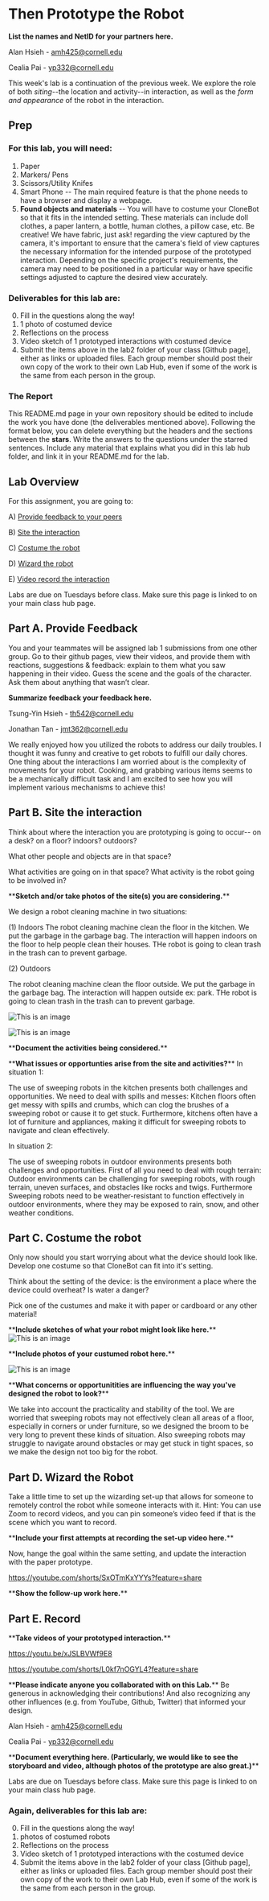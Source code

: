 # Then Prototype the Robot
**List the names and NetID for your partners here.**

Alan Hsieh - amh425@cornell.edu

Cealia Pai - yp332@cornell.edu

This week's lab is a continuation of the previous week. We explore the role of both *siting*--the location and activity--in interaction, as well as the *form and appearance* of the robot in the interaction.


## Prep

### For this lab, you will need:
1. Paper
2. Markers/ Pens
3. Scissors/Utility Knifes
4. Smart Phone -- The main required feature is that the phone needs to have a browser and display a webpage.
5. **Found objects and materials** -- You will have to costume your CloneBot so that it fits in the intended setting. These materials can include doll clothes, a paper lantern, a bottle, human clothes, a pillow case, etc. Be creative! We have fabric, just ask! regarding the view captured by the camera, it's important to ensure that the camera's field of view captures the necessary information for the intended purpose of the prototyped interaction. Depending on the specific project's requirements, the camera may need to be positioned in a particular way or have specific settings adjusted to capture the desired view accurately.



### Deliverables for this lab are: 

0. Fill in the questions along the way! 
1. 1 photo of costumed device
2. Reflections on the process
3. Video sketch of 1 prototyped interactions with costumed device
4. Submit the items above in the lab2 folder of your class [Github page], either as links or uploaded files. Each group member should post their own copy of the work to their own Lab Hub, even if some of the work is the same from each person in the group.

### The Report 
This README.md page in your own repository should be edited to include the work you have done (the deliverables mentioned above). Following the format below, you can delete everything but the headers and the sections between the **stars**. Write the answers to the questions under the starred sentences. Include any material that explains what you did in this lab hub folder, and link it in your README.md for the lab.

## Lab Overview
For this assignment, you are going to:

A) [Provide feedback to your peers](#part-a-provide-feedback)

B) [Site the interaction](#part-b-site-the-interaction)

C) [Costume the robot](#part-c-costume-the-robot)

D) [Wizard the robot](#part-d-wizard-the-robot) 

E) [Video record the interaction](#part-e-record)

Labs are due on Tuesdays before class. Make sure this page is linked to on your main class hub page.

## Part A. Provide Feedback
You and your teammates will be assigned lab 1 submissions from one other group. Go to their github pages, view their videos, and provide them with reactions, suggestions & feedback: explain to them what you saw happening in their video. Guess the scene and the goals of the character. Ask them about anything that wasn’t clear.

**Summarize feedback your feedback here.**

Tsung-Yin Hsieh - th542@cornell.edu

Jonathan Tan - jmt362@cornell.edu

We really enjoyed how you utilized the robots to address our daily troubles. I thought it was funny and creative to get robots to fulfill our daily chores. One thing about the interactions I am worried about is the complexity of movements for your robot. Cooking, and grabbing various items seems to be a mechanically difficult task and I am excited to see how you will implement various mechanisms to achieve this!


## Part B. Site the interaction

Think about where the interaction you are prototyping is going to occur-- on a desk? on a floor? indoors? outdoors?

What other people and objects are in that space?

What activities are going on in that space? What activity is the robot going to be involved in?

\*\***Sketch and/or take photos of the site(s) you are considering.**\*\*

We design a robot cleaning machine in two situations:

(1) Indoors
 The robot cleaning machine clean the floor in the kitchen. We put the garbage in the garbage bag. The interaction will happen indoors on the floor to help people clean their houses. THe robot is going to clean trash in the trash can to prevent garbage.

(2) Outdoors

 The robot cleaning machine clean the floor outside. We put the garbage in the garbage bag. The interaction will happen outside ex: park. THe robot is going to clean trash in the trash can to prevent garbage.

![This is an image](https://github.com/alan7622/Mobile_HRI_Lab_Hub/blob/c0a870854dab96e03043c34f0d10c0d546961e5a/Lab2/clone-storyboard.jpg)

![This is an image](https://github.com/alan7622/Mobile_HRI_Lab_Hub/blob/f254ee39c9d2f20812b153d3a53c2755e31d02f1/Lab2/clone-storyboard1.jpg)

\*\***Document the activities being considered.**\*\*


\*\***What issues or opportunties arise from the site and activities?**\*\*
In situation 1:

The use of sweeping robots in the kitchen presents both challenges and opportunities. We need to deal with spills and messes: Kitchen floors often get messy with spills and crumbs, which can clog the brushes of a sweeping robot or cause it to get stuck. Furthermore, kitchens often have a lot of furniture and appliances, making it difficult for sweeping robots to navigate and clean effectively.

In situation 2:

The use of sweeping robots in outdoor environments presents both challenges and opportunities. First of all you need to deal with rough terrain: Outdoor environments can be challenging for sweeping robots, with rough terrain, uneven surfaces, and obstacles like rocks and twigs. Furthermore Sweeping robots need to be weather-resistant to function effectively in outdoor environments, where they may be exposed to rain, snow, and other weather conditions.

## Part C. Costume the robot

Only now should you start worrying about what the device should look like. Develop one costume so that CloneBot can fit into it's setting.

Think about the setting of the device: is the environment a place where the device could overheat? Is water a danger? 

Pick one of the custumes and make it with paper or cardboard or any other material!

\*\***Include sketches of what your robot might look like here.**\*\*
![This is an image](https://github.com/alan7622/Mobile_HRI_Lab_Hub/blob/ac7c2274ae614496ec41ff520f4297b5728d085d/Lab2/car.jpg)

\*\***Include photos of your custumed robot here.**\*\*

![This is an image](https://github.com/alan7622/Mobile_HRI_Lab_Hub/blob/ac7c2274ae614496ec41ff520f4297b5728d085d/Lab2/car1.jpg)

\*\***What concerns or opportunitities are influencing the way you've designed the robot to look?**\*\*

We take into account the practicality and stability of the tool. We are worried that sweeping robots may not effectively clean all areas of a floor, especially in corners or under furniture, so we designed the broom to be very long to prevent these kinds of situation. Also sweeping robots may struggle to navigate around obstacles or may get stuck in tight spaces, so we make the design not too big for the robot.

## Part D. Wizard the Robot
Take a little time to set up the wizarding set-up that allows for someone to remotely control the robot while someone interacts with it. Hint: You can use Zoom to record videos, and you can pin someone’s video feed if that is the scene which you want to record. 

\*\***Include your first attempts at recording the set-up video here.**\*\*

Now, hange the goal within the same setting, and update the interaction with the paper prototype. 

https://youtube.com/shorts/SxOTmKxYYYs?feature=share

\*\***Show the follow-up work here.**\*\*

## Part E. Record

\*\***Take videos of your prototyped interaction.**\*\*

https://youtu.be/xJSLBVWf9E8

https://youtube.com/shorts/L0kf7nOGYL4?feature=share

\*\***Please indicate anyone you collaborated with on this Lab.**\*\*
Be generous in acknowledging their contributions! And also recognizing any other influences (e.g. from YouTube, Github, Twitter) that informed your design. 

Alan Hsieh - amh425@cornell.edu

Cealia Pai - yp332@cornell.edu

\*\***Document everything here. (Particularly, we would like to see the storyboard and video, although photos of the prototype are also great.)**\*\*

Labs are due on Tuesdays before class. Make sure this page is linked to on your main class hub page.

### Again, deliverables for this lab are: 

0. Fill in the questions along the way! 
1. photos of costumed robots
2. Reflections on the process
3. Video sketch of 1 prototyped interactions with the costumed device
4. Submit the items above in the lab2 folder of your class [Github page], either as links or uploaded files. Each group member should post their own copy of the work to their own Lab Hub, even if some of the work is the same from each person in the group.
